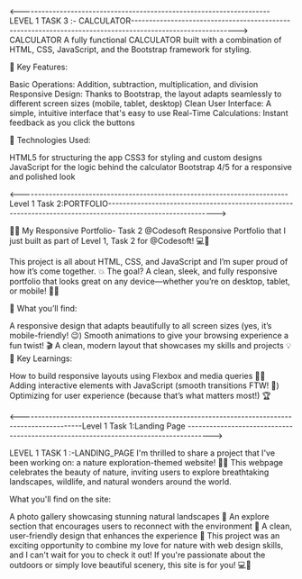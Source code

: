 <---------------------------------------------------------------------LEVEL 1 TASK 3 :- CALCULATOR----------------------------------------------------------------------------------------------------------->
CALCULATOR A fully functional CALCULATOR built with a combination of HTML, CSS, JavaScript, and the Bootstrap framework for styling.

🔹 Key Features:

Basic Operations: Addition, subtraction, multiplication, and division Responsive Design: Thanks to Bootstrap, the layout adapts seamlessly to different screen sizes (mobile, tablet, desktop) Clean User Interface: A simple, intuitive interface that's easy to use Real-Time Calculations: Instant feedback as you click the buttons

🔹 Technologies Used:

HTML5 for structuring the app CSS3 for styling and custom designs JavaScript for the logic behind the calculator Bootstrap 4/5 for a responsive and polished look


<--------------------------------------------------------------------------Level 1 Task 2:PORTFOLIO------------------------------------------------------------------------------------------------------------>

🚀🎉 My Responsive Portfolio- Task 2 @Codesoft
 Responsive Portfolio that I just built as part of Level 1, Task 2 for @Codesoft! 💻🎨

This project is all about HTML, CSS, and JavaScript and I’m super proud of how it’s come together. 💥 The goal? A clean, sleek, and fully responsive portfolio that looks great on any device—whether you’re on desktop, tablet, or mobile! 📱✨

🔹 What you’ll find:

A responsive design that adapts beautifully to all screen sizes (yes, it’s mobile-friendly! 😉)
Smooth animations to give your browsing experience a fun twist! 🎬
A clean, modern layout that showcases my skills and projects 💡
🔹 Key Learnings:

How to build responsive layouts using Flexbox and media queries 👨‍💻
Adding interactive elements with JavaScript (smooth transitions FTW! 🚀)
Optimizing for user experience (because that’s what matters most!) 🏆




<-----------------------------------------------------------------------------------------------Level 1 Task 1:Landing Page ------------------------------------------------------------------------------------->


LEVEL 1 TASK 1 :-LANDING_PAGE
I'm thrilled to share a project that I've been working on: a nature exploration-themed website! 🌱✨ This webpage celebrates the beauty of nature, inviting users to explore breathtaking landscapes, wildlife, and natural wonders around the world.

What you'll find on the site:

A photo gallery showcasing stunning natural landscapes 🌄
An explore section that encourages users to reconnect with the environment 🌳
A clean, user-friendly design that enhances the experience 🌟
This project was an exciting opportunity to combine my love for nature with web design skills, and I can't wait for you to check it out! If you're passionate about the outdoors or simply love beautiful scenery, this site is for you! 💻💚
